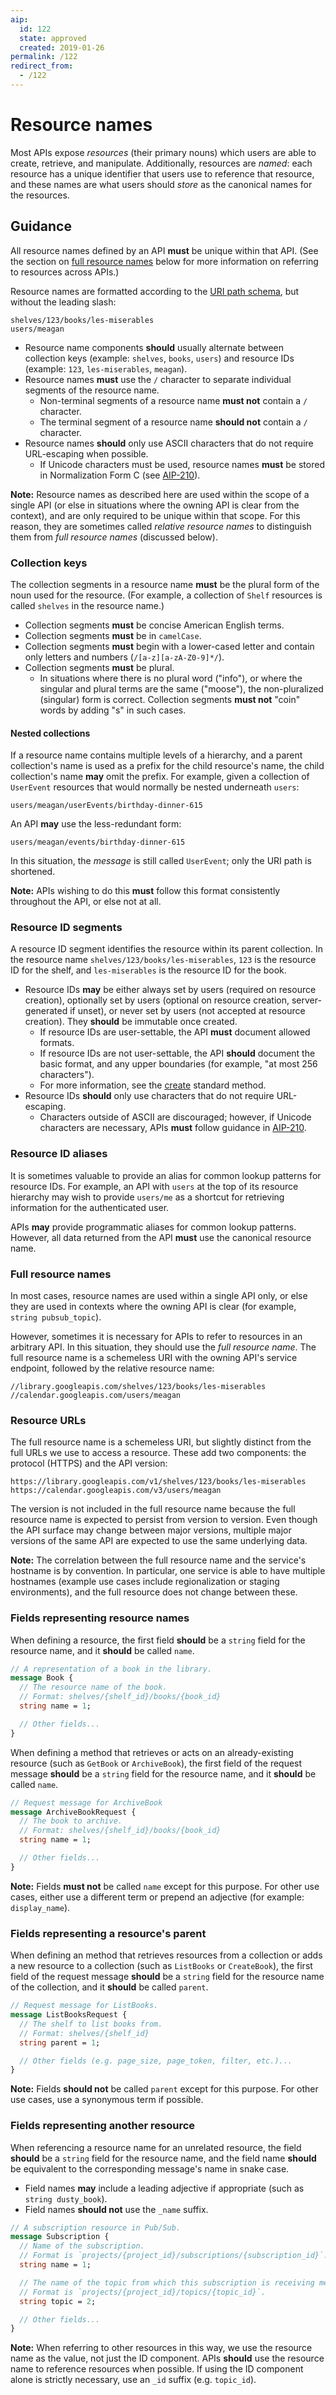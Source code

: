 ```yaml
---
aip:
  id: 122
  state: approved
  created: 2019-01-26
permalink: /122
redirect_from:
  - /122
---
```


# Resource names

Most APIs expose _resources_ (their primary nouns) which users are able to
create, retrieve, and manipulate. Additionally, resources are _named_: each
resource has a unique identifier that users use to reference that resource, and
these names are what users should _store_ as the canonical names for the
resources.

## Guidance

All resource names defined by an API **must** be unique within that API. (See
the section on [full resource names](#full-resource-names) below for more
information on referring to resources across APIs.)

Resource names are formatted according to the [URI path schema][], but without
the leading slash:

    shelves/123/books/les-miserables
    users/meagan

- Resource name components **should** usually alternate between collection keys
  (example: `shelves`, `books`, `users`) and resource IDs (example: `123`,
  `les-miserables`, `meagan`).
- Resource names **must** use the `/` character to separate individual segments
  of the resource name.
  - Non-terminal segments of a resource name **must not** contain a `/`
    character.
  - The terminal segment of a resource name **should not** contain a `/`
    character.
- Resource names **should** only use ASCII characters that do not require
  URL-escaping when possible.
  - If Unicode characters must be used, resource names **must** be stored in
    Normalization Form C (see [AIP-210][]).

**Note:** Resource names as described here are used within the scope of a
single API (or else in situations where the owning API is clear from the
context), and are only required to be unique within that scope. For this
reason, they are sometimes called _relative resource names_ to distinguish them
from _full resource names_ (discussed below).

[uri path schema]: http://tools.ietf.org/html/rfc3986#appendix-A

### Collection keys

The collection segments in a resource name **must** be the plural form of the
noun used for the resource. (For example, a collection of `Shelf` resources is
called `shelves` in the resource name.)

- Collection segments **must** be concise American English terms.
- Collection segments **must** be in `camelCase`.
- Collection segments **must** begin with a lower-cased letter and contain only
  letters and numbers (`/[a-z][a-zA-Z0-9]*/`).
- Collection segments **must** be plural.
  - In situations where there is no plural word ("info"), or where the singular
    and plural terms are the same ("moose"), the non-pluralized (singular) form
    is correct. Collection segments **must not** "coin" words by adding "s" in
    such cases.

#### Nested collections

If a resource name contains multiple levels of a hierarchy, and a parent
collection's name is used as a prefix for the child resource's name, the child
collection's name **may** omit the prefix. For example, given a collection of
`UserEvent` resources that would normally be nested underneath `users`:

```
users/meagan/userEvents/birthday-dinner-615
```

An API **may** use the less-redundant form:

```
users/meagan/events/birthday-dinner-615
```

In this situation, the _message_ is still called `UserEvent`; only the URI path
is shortened.

**Note:** APIs wishing to do this **must** follow this format consistently
throughout the API, or else not at all.

### Resource ID segments

A resource ID segment identifies the resource within its parent collection. In
the resource name `shelves/123/books/les-miserables`, `123` is the resource ID
for the shelf, and `les-miserables` is the resource ID for the book.

- Resource IDs **may** be either always set by users (required on resource
  creation), optionally set by users (optional on resource creation,
  server-generated if unset), or never set by users (not accepted at resource
  creation). They **should** be immutable once created.
  - If resource IDs are user-settable, the API **must** document allowed
    formats.
  - If resource IDs are not user-settable, the API **should** document the
    basic format, and any upper boundaries (for example, "at most 256
    characters").
  - For more information, see the [create][] standard method.
- Resource IDs **should** only use characters that do not require URL-escaping.
  - Characters outside of ASCII are discouraged; however, if Unicode characters
    are necessary, APIs **must** follow guidance in [AIP-210][].

[create]: ./0133.md#user-specified-ids
[aip-210]: ./0210.md

### Resource ID aliases

It is sometimes valuable to provide an alias for common lookup patterns for
resource IDs. For example, an API with `users` at the top of its resource
hierarchy may wish to provide `users/me` as a shortcut for retrieving
information for the authenticated user.

APIs **may** provide programmatic aliases for common lookup patterns. However,
all data returned from the API **must** use the canonical resource name.

### Full resource names

In most cases, resource names are used within a single API only, or else they
are used in contexts where the owning API is clear (for example,
`string pubsub_topic`).

However, sometimes it is necessary for APIs to refer to resources in an
arbitrary API. In this situation, they should use the _full resource name_. The
full resource name is a schemeless URI with the owning API's service endpoint,
followed by the relative resource name:

```
//library.googleapis.com/shelves/123/books/les-miserables
//calendar.googleapis.com/users/meagan
```

### Resource URLs

The full resource name is a schemeless URI, but slightly distinct from the full
URLs we use to access a resource. These add two components: the protocol
(HTTPS) and the API version:

```
https://library.googleapis.com/v1/shelves/123/books/les-miserables
https://calendar.googleapis.com/v3/users/meagan
```

The version is not included in the full resource name because the full resource
name is expected to persist from version to version. Even though the API
surface may change between major versions, multiple major versions of the same
API are expected to use the same underlying data.

**Note:** The correlation between the full resource name and the service's
hostname is by convention. In particular, one service is able to have multiple
hostnames (example use cases include regionalization or staging environments),
and the full resource does not change between these.

### Fields representing resource names

When defining a resource, the first field **should** be a `string` field for
the resource name, and it **should** be called `name`.

```proto
// A representation of a book in the library.
message Book {
  // The resource name of the book.
  // Format: shelves/{shelf_id}/books/{book_id}
  string name = 1;

  // Other fields...
}
```

When defining a method that retrieves or acts on an already-existing resource
(such as `GetBook` or `ArchiveBook`), the first field of the request message
**should** be a `string` field for the resource name, and it **should** be
called `name`.

```proto
// Request message for ArchiveBook
message ArchiveBookRequest {
  // The book to archive.
  // Format: shelves/{shelf_id}/books/{book_id}
  string name = 1;

  // Other fields...
}
```

**Note:** Fields **must not** be called `name` except for this purpose. For
other use cases, either use a different term or prepend an adjective (for
example: `display_name`).

### Fields representing a resource's parent

When defining an method that retrieves resources from a collection or adds a
new resource to a collection (such as `ListBooks` or `CreateBook`), the first
field of the request message **should** be a `string` field for the resource
name of the collection, and it **should** be called `parent`.

```proto
// Request message for ListBooks.
message ListBooksRequest {
  // The shelf to list books from.
  // Format: shelves/{shelf_id}
  string parent = 1;

  // Other fields (e.g. page_size, page_token, filter, etc.)...
}
```

**Note:** Fields **should not** be called `parent` except for this purpose. For
other use cases, use a synonymous term if possible.

### Fields representing another resource

When referencing a resource name for an unrelated resource, the field
**should** be a `string` field for the resource name, and the field name
**should** be equivalent to the corresponding message's name in snake case.

- Field names **may** include a leading adjective if appropriate (such as
  `string dusty_book`).
- Field names **should not** use the `_name` suffix.

```proto
// A subscription resource in Pub/Sub.
message Subscription {
  // Name of the subscription.
  // Format is `projects/{project_id}/subscriptions/{subscription_id}`.
  string name = 1;

  // The name of the topic from which this subscription is receiving messages.
  // Format is `projects/{project_id}/topics/{topic_id}`.
  string topic = 2;

  // Other fields...
}
```

**Note:** When referring to other resources in this way, we use the resource
name as the value, not just the ID component. APIs **should** use the resource
name to reference resources when possible. If using the ID component alone is
strictly necessary, use an `_id` suffix (e.g. `topic_id`).
